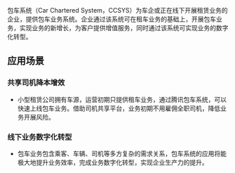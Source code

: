 包车系统（Car Chartered System，CCSYS）为车企或正在线下开展租赁业务的企业，提供包车业务系统。企业通过该系统可在租车业务的基础上，开展包车业务，实现业务的新增长，为客户提供增值服务，同时通过该系统可实现业务的数字化转型。

## 应用场景
### 共享司机降本增效
- 小型租赁公司拥有车源，运营初期只提供租车业务，通过腾讯包车系统，可以快速上线包车业务。借助司机共享平台，业务初期不用雇佣全职司机，降低业务开展风险。

### 线下业务数字化转型
- 包车业务包含乘客、车辆、司机等多方复杂的需求关系，包车系统的应用将能极大地提升业务效率，完成业务数字化转型，实现企业生产力的提升。
